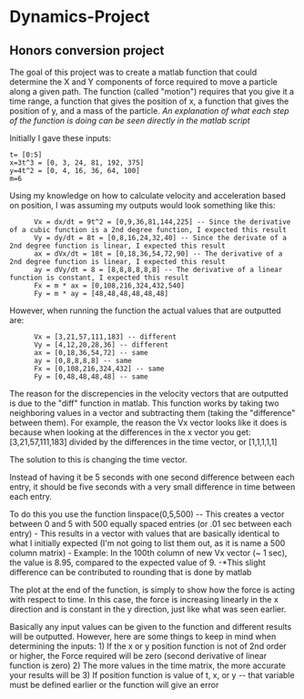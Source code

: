 # Dynamics-Project
## Honors conversion project 

The goal of this project was to create a matlab function that could determine the X and Y
components of force required to move a particle along a given path.  The function (called
"motion") requires that you give it a time range, a function that gives the position of x,
a function that gives the position of y, and a mass of the particle.  *An explanation of
what each step of the function is doing can be seen directly in the matlab script*

Initially I gave these inputs: 

```
t= [0:5]
x=3t^3 = [0, 3, 24, 81, 192, 375]
y=4t^2 = [0, 4, 16, 36, 64, 100]
m=6
```

Using my knowledge on how to calculate velocity and acceleration based on position, I was assuming my outputs would look something like this:
````
      Vx = dx/dt = 9t^2 = [0,9,36,81,144,225] -- Since the derivative of a cubic function is a 2nd degree function, I expected this result
      Vy = dy/dt = 8t = [0,8,16,24,32,40] -- Since the derivate of a 2nd degree function is linear, I expected this result
      ax = dVx/dt = 18t = [0,18,36,54,72,90] -- The derivative of a 2nd degree function is linear, I expected this result
      ay = dVy/dt = 8 = [8,8,8,8,8,8] -- The derivative of a linear function is constant, I expected this result 
      Fx = m * ax = [0,108,216,324,432,540]
      Fy = m * ay = [48,48,48,48,48,48]
````  

However, when running the function the actual values that are outputted are: 
````
      Vx = [3,21,57,111,183] -- different
      Vy = [4,12,20,28,36] -- different
      ax = [0,18,36,54,72] -- same
      ay = [0,8,8,8,8] -- same
      Fx = [0,108,216,324,432] -- same
      Fy = [0,48,48,48,48] -- same
````
The reason for the discrepencies in the velocity vectors that are outputted is due to the "diff" function in matlab.  This function works by taking two neighboring values in a vector and subtracting them (taking the "difference" between them).  For example, the reason the Vx vector looks like it does is because when looking at the differences in the x vector you get: [3,21,57,111,183] divided by the differences in the time vector, or [1,1,1,1,1]

The solution to this is changing the time vector. 

Instead of having it be 5 seconds with one second difference between each entry,  it should be five seconds with a very small difference in time between each entry. 

To do this you use the function linspace(0,5,500) -- This creates a vector between 0 and 5 with 500 equally spaced entries (or .01 sec between each entry)
        - This results in a vector with values that are basically identical to what I initially expected (I'm not going to list them out, as it is name a 500 column matrix)
        - Example: In the 100th column of new Vx vector (~ 1 sec), the value is 8.95, compared to the expected value of 9. 
        -*This slight difference can be contributed to rounding that is done by matlab

The plot at the end of the function, is simply to show how the force is acting with respect to time.  In this case, the force is increasing linearly in the x direction and is constant in the y direction, just like what was seen earlier. 

Basically any input values can be given to the function and different results will be outputted.  However, here are some things to keep in mind when determining the inputs:
      1) If the x or y position function is not of 2nd order or higher, the Force required will be zero (second derivative of linear function is zero)
      2) The more values in the time matrix, the more accurate your results will be
      3) If position function is value of t, x, or y -- that variable must be defined earlier or the function will give an error
